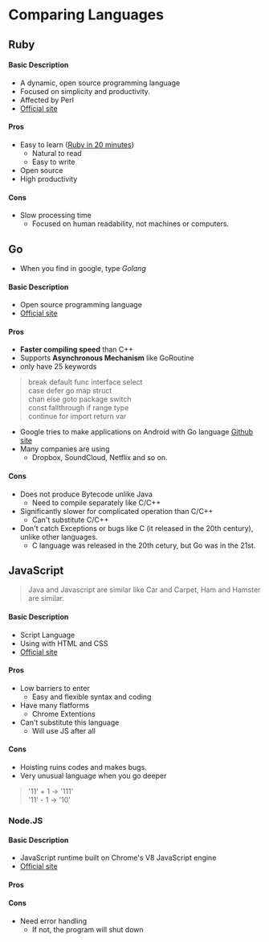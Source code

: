 # Comparing Languages

## Ruby
#### Basic Description
- A dynamic, open source programming language
- Focused on simplicity and productivity.
- Affected by Perl
- [Official site](https://www.ruby-lang.org/en/)

#### Pros
- Easy to learn ([Ruby in 20 minutes](https://www.ruby-lang.org/en/documentation/quickstart/))
  - Natural to read
  - Easy to write
- Open source
- High productivity

#### Cons
- Slow processing time
  - Focused on human readability, not machines or computers.


## Go
- When you find in google, type *Golang*
#### Basic Description
- Open source programming language
- [Official site](https://golang.org/)
#### Pros
- **Faster compiling speed** than C++
- Supports **Asynchronous Mechanism** like GoRoutine
- only have 25 keywords
> break default func interface select  
> case defer go map struct  
> chan else goto package switch  
> const fallthrough if range type  
> continue for import return var  
- Google tries to make applications on Android with Go language [Github site](https://github.com/golang/go/wiki/Mobile)
- Many companies are using
  - Dropbox, SoundCloud, Netflix and so on.
#### Cons
- Does not produce Bytecode unlike Java
  - Need to compile separately like C/C++
- Significantly slower for complicated operation than C/C++
  - Can't substitute C/C++
- Don't catch Exceptions or bugs like C (it released in the 20th century), unlike other languages.
  - C language was released in the 20th cetury, but Go was in the 21st.

## JavaScript
> Java and Javascript are similar like Car and Carpet, Ham and Hamster are similar.
#### Basic Description
- Script Language
- Using with HTML and CSS
- [Official site](https://www.javascript.com/)
#### Pros
- Low barriers to enter
  - Easy and flexible syntax and coding
- Have many flatforms
  - Chrome Extentions
- Can't substitute this language
  - Will use JS after all
#### Cons
- Hoisting ruins codes and makes bugs.
- Very unusual language when you go deeper
> '11' + 1 -> '111'  
> '11' - 1 -> '10'


### Node.JS
#### Basic Description
- JavaScript runtime built on Chrome's V8 JavaScript engine
- [Official site](https://nodejs.org/en/)

#### Pros

#### Cons
- Need error handling
  - If not, the program will shut down
